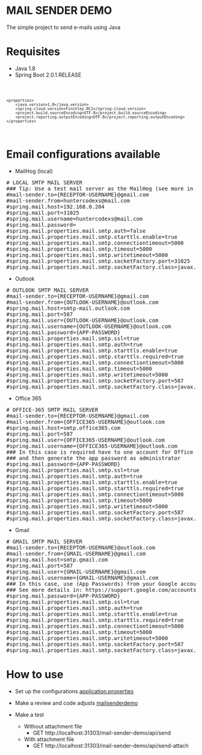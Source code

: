 # MAIL SENDER DEMO
The simple project to send e-mails using Java


# Requisites

- Java 1.8
- Spring Boot 2.0.1.RELEASE

<code>

    <properties>
        <java.version>1.8</java.version>
        <spring-cloud.version>Finchley.RC1</spring-cloud.version>
        <project.build.sourceEncoding>UTF-8</project.build.sourceEncoding>
        <project.reporting.outputEncoding>UTF-8</project.reporting.outputEncoding>
    </properties>

</code>


# Email configurations available

- MailHog (local)

<pre>
# LOCAL SMTP MAIL SERVER
### Tip: Use a test mail server as the MailHog (see more in docker-series ion GitHub huntercodexs account)
#mail-sender.to={RECEPTOR-USERNAME}@gmail.com
#mail-sender.from=huntercodexs@mail.com
#spring.mail.host=192.168.0.204
#spring.mail.port=31025
#spring.mail.username=huntercodexs@mail.com
#spring.mail.password=
#spring.mail.properties.mail.smtp.auth=false
#spring.mail.properties.mail.smtp.starttls.enable=true
#spring.mail.properties.mail.smtp.connectiontimeout=5000
#spring.mail.properties.mail.smtp.timeout=5000
#spring.mail.properties.mail.smtp.writetimeout=5000
#spring.mail.properties.mail.smtp.socketFactory.port=31025
#spring.mail.properties.mail.smtp.socketFactory.class=javax.net.ssl.SSLSocketFactory
</pre>

- Outlook

<pre>
# OUTLOOK SMTP MAIL SERVER
#mail-sender.to={RECEPTOR-USERNAME}@gmail.com
#mail-sender.from={OUTLOOK-USERNAME}@outlook.com
#spring.mail.host=smtp-mail.outlook.com
#spring.mail.port=587
#spring.mail.user={OUTLOOK-USERNAME}@outlook.com
#spring.mail.username={OUTLOOK-USERNAME}@outlook.com
#spring.mail.password={APP-PASSWORD}
#spring.mail.properties.mail.smtp.ssl=true
#spring.mail.properties.mail.smtp.auth=true
#spring.mail.properties.mail.smtp.starttls.enable=true
#spring.mail.properties.mail.smtp.starttls.required=true
#spring.mail.properties.mail.smtp.connectiontimeout=5000
#spring.mail.properties.mail.smtp.timeout=5000
#spring.mail.properties.mail.smtp.writetimeout=5000
#spring.mail.properties.mail.smtp.socketFactory.port=587
#spring.mail.properties.mail.smtp.socketFactory.class=javax.net.ssl.SSLSocketFactory
</pre>

- Office 365
<pre>
# OFFICE-365 SMTP MAIL SERVER
#mail-sender.to={RECEPTOR-USERNAME}@gmail.com
#mail-sender.from={OFFICE365-USERNAME}@outlook.com
#spring.mail.host=smtp.office365.com
#spring.mail.port=587
#spring.mail.user={OFFICE365-USERNAME}@outlook.com
#spring.mail.username={OFFICE365-USERNAME}@outlook.com
### In this case is required have to one account for Office 365 products
### and then generate the app password as administrator
#spring.mail.password={APP-PASSWORD}
#spring.mail.properties.mail.smtp.ssl=true
#spring.mail.properties.mail.smtp.auth=true
#spring.mail.properties.mail.smtp.starttls.enable=true
#spring.mail.properties.mail.smtp.starttls.required=true
#spring.mail.properties.mail.smtp.connectiontimeout=5000
#spring.mail.properties.mail.smtp.timeout=5000
#spring.mail.properties.mail.smtp.writetimeout=5000
#spring.mail.properties.mail.smtp.socketFactory.port=587
#spring.mail.properties.mail.smtp.socketFactory.class=javax.net.ssl.SSLSocketFactory
</pre>

- Gmail

<pre>
# GMAIL SMTP MAIL SERVER
#mail-sender.to={RECEPTOR-USERNAME}@outlook.com
#mail-sender.from={GMAIL-USERNAME}@gmail.com
#spring.mail.host=smtp.gmail.com
#spring.mail.port=587
#spring.mail.user={GMAIL-USERNAME}@gmail.com
#spring.mail.username={GMAIL-USERNAME}@gmail.com
### In this case, use (App Passwords) from your Google account
### See more details in: https://support.google.com/accounts/answer/185833?visit_id=638435192013564446-2153225892&p=InvalidSecondFactor&rd=1
#spring.mail.password={APP-PASSWORD}
#spring.mail.properties.mail.smtp.ssl=true
#spring.mail.properties.mail.smtp.auth=true
#spring.mail.properties.mail.smtp.starttls.enable=true
#spring.mail.properties.mail.smtp.starttls.required=true
#spring.mail.properties.mail.smtp.connectiontimeout=5000
#spring.mail.properties.mail.smtp.timeout=5000
#spring.mail.properties.mail.smtp.writetimeout=5000
#spring.mail.properties.mail.smtp.socketFactory.port=587
#spring.mail.properties.mail.smtp.socketFactory.class=javax.net.ssl.SSLSocketFactory
</pre>

# How to use

- Set up the configurations [application.properties](src/main/resources/application.properties)

- Make a review and code adjusts [mailsenderdemo](src/main/java/com/huntercodexs/mailsenderdemo)

- Make a test 
  - Without attachment file 
    - GET http://localhost:31303/mail-sender-demo/api/send
  - With attachment file 
    - GET http://localhost:31303/mail-sender-demo/api/send-attach
